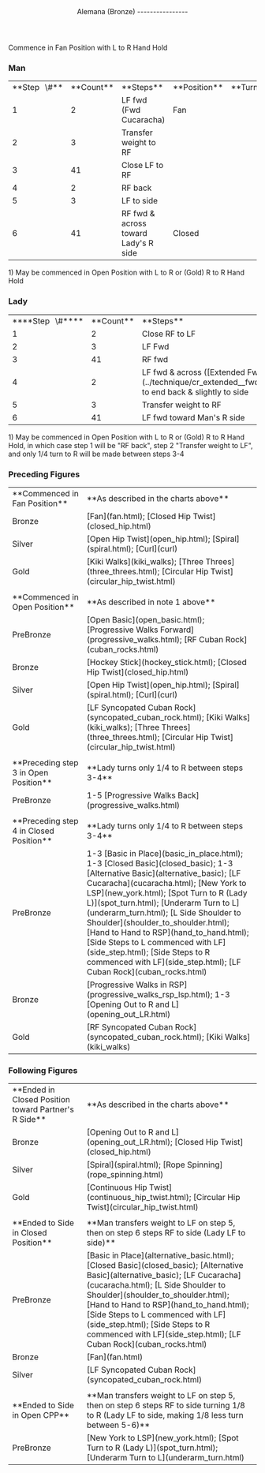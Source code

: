 <header>Alemana (Bronze)
----------------

 </header>Commence in Fan Position with L to R Hand Hold

### Man

 <table class="style1"> <tbody><tr> <td style="width:10%">**Step<span style="color:white">\_</span>\#**</td> <td style="width:10%">**Count**</td> <td style="width:30%">**Steps**</td> <td style="width:20%">**Position**</td> <td style="width:30%">**Turn**</td> </tr> <tr> <td>1</td> <td>2</td> <td>LF fwd (Fwd Cucaracha)</td> <td>Fan</td> <td> </td> </tr> <tr> <td>2</td> <td>3</td> <td>Transfer weight to RF</td> <td> </td> <td> </td> </tr> <tr> <td>3</td> <td>41</td> <td>Close LF to RF</td> <td> </td> <td> </td> </tr> <tr> <td>4</td> <td>2</td> <td>RF back</td> <td> </td> <td> </td> </tr> <tr> <td>5</td> <td>3</td> <td>LF to side</td> <td> </td> <td> </td> </tr> <tr> <td>6</td> <td>41</td> <td>RF fwd &amp; across toward Lady's R side</td> <td>Closed</td> <td> </td> </tr> </tbody></table>

1\) May be commenced in Open Position with L to R or (Gold) R to R Hand Hold

### Lady

 <table class="style1"> <tbody><tr> <td style="width:10%">****Step<span style="color:white">\_</span>\#****</td> <td style="width:10%">**Count**</td> <td style="width:30%">**Steps**</td> <td style="width:20%">**Position**</td> <td style="width:30%">**Turn**</td> </tr> <tr> <td>1</td> <td>2</td> <td>Close RF to LF</td> <td>Fan</td> <td> </td> </tr> <tr> <td>2</td> <td>3</td> <td>LF Fwd</td> <td> </td> <td> </td> </tr> <tr> <td>3</td> <td>41</td> <td>RF fwd</td> <td> </td> <td>1/8 to R between 2-3</td> </tr> <tr> <td>4</td> <td>2</td> <td> LF fwd &amp; across ([Extended Fwd Walk](../technique/cr_extended__fwd_walk.html)) to end back &amp; slightly to side </td> <td> </td> <td> 3/8 to R between 3-4, then an additional 3/8 ([Fwd Walk Turning](../technique/cr_fwd_walk_turning.html)) </td> </tr> <tr> <td>5</td> <td>3</td> <td>Transfer weight to RF</td> <td> </td> <td> </td> </tr> <tr> <td>6</td> <td>41</td> <td>LF fwd toward Man's R side</td> <td>Closed</td> <td>3/8 to R between 5-6</td> </tr> </tbody></table>

1\) May be commenced in Open Position with L to R or (Gold) R to R Hand Hold, in which case step 1 will be "RF back", step 2 "Transfer weight to LF", and only 1/4 turn to R will be made between steps 3-4

### Preceding Figures

 <table> <tbody><tr> <td style="width:30%">**Commenced in Fan Position**</td> <td>**As described in the charts above**</td> </tr> <tr> <td>Bronze</td> <td> [Fan](fan.html); [Closed Hip Twist](closed_hip.html) </td> </tr> <tr> <td>Silver</td> <td> [Open Hip Twist](open_hip.html); [Spiral](spiral.html); [Curl](curl) </td> </tr> <tr> <td>Gold</td> <td> [Kiki Walks](kiki_walks); [Three Threes](three_threes.html); [Circular Hip Twist](circular_hip_twist.html) </td> </tr> <tr> <td> </td> <td> </td> </tr> <tr> <td>**Commenced in Open Position**</td> <td>**As described in note 1 above**</td> </tr> <tr> <td>PreBronze</td> <td> [Open Basic](open_basic.html); [Progressive Walks Forward](progressive_walks.html); [RF Cuban Rock](cuban_rocks.html) </td> </tr> <tr> <td>Bronze</td> <td> [Hockey Stick](hockey_stick.html); [Closed Hip Twist](closed_hip.html) </td> </tr> <tr> <td>Silver</td> <td> [Open Hip Twist](open_hip.html); [Spiral](spiral.html); [Curl](curl) </td> </tr> <tr> <td>Gold</td> <td> [LF Syncopated Cuban Rock](syncopated_cuban_rock.html); [Kiki Walks](kiki_walks); [Three Threes](three_threes.html); [Circular Hip Twist](circular_hip_twist.html) </td> </tr> <tr> <td> </td> <td> </td> </tr> <tr> <td>**Preceding step 3 in Open Position**</td> <td>**Lady turns only 1/4 to R between steps 3-4**</td> </tr> <tr> <td>PreBronze</td> <td> 1-5 [Progressive Walks Back](progressive_walks.html) </td> </tr> <tr> <td> </td> <td> </td> </tr> <tr> <td>**Preceding step 4 in Closed Position**</td> <td>**Lady turns only 1/4 to R between steps 3-4**</td> </tr> <tr> <td>PreBronze</td> <td> 1-3 [Basic in Place](basic_in_place.html); 1-3 [Closed Basic](closed_basic); 1-3 [Alternative Basic](alternative_basic); [LF Cucaracha](cucaracha.html); [New York to LSP](new_york.html); [Spot Turn to R (Lady L)](spot_turn.html); [Underarm Turn to L](underarm_turn.html); [L Side Shoulder to Shoulder](shoulder_to_shoulder.html); [Hand to Hand to RSP](hand_to_hand.html); [Side Steps to L commenced with LF](side_step.html); [Side Steps to R commenced with LF](side_step.html); [LF Cuban Rock](cuban_rocks.html) </td> </tr> <tr> <td>Bronze</td> <td> [Progressive Walks in RSP](progressive_walks_rsp_lsp.html); 1-3 [Opening Out to R and L](opening_out_LR.html) </td> </tr> <tr> <td>Gold</td> <td> [RF Syncopated Cuban Rock](syncopated_cuban_rock.html); [Kiki Walks](kiki_walks) </td> </tr> </tbody></table>

### Following Figures

 <table> <tbody><tr> <td style="width:30%">**Ended in Closed Position toward Partner's R Side**</td> <td>**As described in the charts above**</td> </tr> <tr> <td>Bronze</td> <td> [Opening Out to R and L](opening_out_LR.html); [Closed Hip Twist](closed_hip.html) </td> </tr> <tr> <td>Silver</td> <td> [Spiral](spiral.html); [Rope Spinning](rope_spinning.html) </td> </tr> <tr> <td>Gold</td> <td> [Continuous Hip Twist](continuous_hip_twist.html); [Circular Hip Twist](circular_hip_twist.html) </td> </tr> <tr> <td> </td> <td> </td> </tr> <tr> <td style="width:30%">**Ended to Side in Closed Position**</td> <td>**Man transfers weight to LF on step 5, then on step 6 steps RF to side (Lady LF to side)**</td> </tr> <tr> <td>PreBronze</td> <td> [Basic in Place](alternative_basic.html); [Closed Basic](closed_basic); [Alternative Basic](alternative_basic); [LF Cucaracha](cucaracha.html); [L Side Shoulder to Shoulder](shoulder_to_shoulder.html); [Hand to Hand to RSP](hand_to_hand.html); [Side Steps to L commenced with LF](side_step.html); [Side Steps to R commenced with LF](side_step.html); [LF Cuban Rock](cuban_rocks.html) </td> </tr> <tr> <td>Bronze</td> <td> [Fan](fan.html) </td> </tr> <tr> <td>Silver</td> <td> [LF Syncopated Cuban Rock](syncopated_cuban_rock.html) </td> </tr> <tr> <td> </td> <td> </td> </tr> <tr> <td>**Ended to Side in Open CPP**</td> <td>**Man transfers weight to LF on step 5, then on step 6 steps RF to side turning 1/8 to R (Lady LF to side, making 1/8 less turn between 5-6)**</td> </tr> <tr> <td>PreBronze</td> <td> [New York to LSP](new_york.html); [Spot Turn to R (Lady L)](spot_turn.html); [Underarm Turn to L](underarm_turn.html) </td> </tr> </tbody></table>